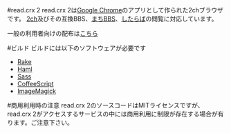 #read.crx 2
read.crx 2は[Google Chrome][chrome]のアプリとして作られた2chブラウザです。
[2ch][2ch]及びその互換BBS、[まちBBS][machi]、[したらば][jbbs]の閲覧に対応しています。

一般の利用者向けの配布は[こちら](http://idawef.com/read.crx-2/)

#ビルド
ビルドには以下のソフトウェアが必要です

* [Rake][rake]
* [Haml][haml]
* [Sass][sass]
* [CoffeeScript][coffee]
* [ImageMagick][imagemagick]

[chrome]: http://www.google.com/chrome
[rake]: http://rake.rubyforge.org/
[haml]: http://haml-lang.com/
[sass]: http://sass-lang.com/
[coffee]: http://jashkenas.github.com/coffee-script/
[imagemagick]: http://www.imagemagick.org/
[2ch]: http://www.2ch.net/
[machi]: http://www.machi.to/
[jbbs]: http://rentalbbs.livedoor.com/

#商用利用時の注意
read.crx 2のソースコードはMITライセンスですが、read.crx 2がアクセスするサービスの中には商用利用に制限が存在する場合が有ります。ご注意下さい。
